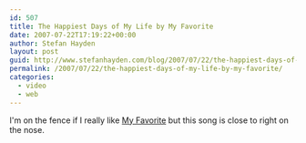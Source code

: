 ```yaml
---
id: 507
title: The Happiest Days of My Life by My Favorite
date: 2007-07-22T17:19:22+00:00
author: Stefan Hayden
layout: post
guid: http://www.stefanhayden.com/blog/2007/07/22/the-happiest-days-of-my-life-by-my-favorite/
permalink: /2007/07/22/the-happiest-days-of-my-life-by-my-favorite/
categories:
  - video
  - web
---
```

I'm on the fence if I really like <a href="http://www.myspace.com/myfavoriteforever">My Favorite</a> but this song is close to right on the nose.

<object width="425" height="350"><param name="movie" value="http://www.youtube.com/v/pp53RoudMbU"></param><param name="wmode" value="transparent"></param><embed src="http://www.youtube.com/v/pp53RoudMbU" type="application/x-shockwave-flash" wmode="transparent" width="425" height="350"></embed></object>